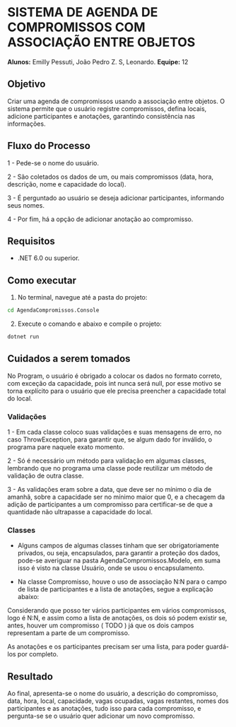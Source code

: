 # SISTEMA DE AGENDA DE COMPROMISSOS COM ASSOCIAÇÃO ENTRE OBJETOS

**Alunos:** Emilly Pessuti, João Pedro Z. S, Leonardo.
**Equipe:** 12

## Objetivo

Criar uma agenda de compromissos usando a associação entre objetos. O sistema permite que o usuário registre compromissos, defina locais, adicione participantes e anotações, garantindo consistência nas informações.

## Fluxo do Processo

1 - Pede-se o nome do usuário.

2 - São coletados os dados de um, ou mais compromissos (data, hora, descrição, nome e capacidade do local).

3 - É perguntado ao usuário se deseja adicionar participantes, informando seus nomes.

4 - Por fim, há a opção de adicionar anotação ao compromisso.

## Requisitos

- .NET 6.0 ou superior.

## Como executar

1. No terminal, navegue até a pasta do projeto:
```bash
cd AgendaCompromissos.Console
```
2. Execute o comando e abaixo e compile o projeto:
```bash
dotnet run
```

## Cuidados a serem tomados

No Program, o usuário é obrigado a colocar os dados no formato correto, com exceção da capacidade, pois int nunca será null, por esse motivo se torna explícito para o usuário que ele precisa preencher a capacidade total do local.

### Validações

1 - Em cada classe coloco suas validações e suas mensagens de erro, no caso ThrowException, para garantir que, se algum dado for inválido, o programa pare naquele exato momento.

2 - Só é necessário um método para validação em algumas classes, lembrando que no programa uma classe pode reutilizar um método de validação de outra classe.

3 - As validações eram sobre a data, que deve ser no mínimo o dia de amanhã, sobre a capacidade ser no mínimo maior que 0, e a checagem da adição de participantes a um compromisso para certificar-se de que a quantidade não ultrapasse a capacidade do local.

### Classes

- Alguns campos de algumas classes tinham que ser obrigatoriamente privados, ou seja, encapsulados, para garantir a proteção dos dados, pode-se averiguar na pasta AgendaCompromissos.Modelo, em suma isso é visto na classe Usuário, onde se usou o encapsulamento.

- Na classe Compromisso, houve o uso de associação N:N para o campo de lista de participantes e a lista de anotações, segue a explicação abaixo:

Considerando que posso ter vários participantes em vários compromissos, logo é N:N, e assim como a lista de anotações, os dois só podem existir se, antes, houver um compromisso ( TODO ) já que os dois campos representam a parte de um compromisso.

As anotações e os participantes precisam ser uma lista, para poder guardá-los por completo.

## Resultado

Ao final, apresenta-se o nome do usuário, a descrição do compromisso, data, hora, local, capacidade, vagas ocupadas, vagas restantes, nomes dos participantes e as anotações, tudo isso para cada compromisso, e pergunta-se se o usuário quer adicionar um novo compromisso.
